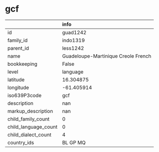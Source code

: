 # gcf
|                      | info                                |
|:---------------------|:------------------------------------|
| id                   | guad1242                            |
| family_id            | indo1319                            |
| parent_id            | less1242                            |
| name                 | Guadeloupe-Martinique Creole French |
| bookkeeping          | False                               |
| level                | language                            |
| latitude             | 16.304875                           |
| longitude            | -61.405914                          |
| iso639P3code         | gcf                                 |
| description          | nan                                 |
| markup_description   | nan                                 |
| child_family_count   | 0                                   |
| child_language_count | 0                                   |
| child_dialect_count  | 4                                   |
| country_ids          | BL GP MQ                            |